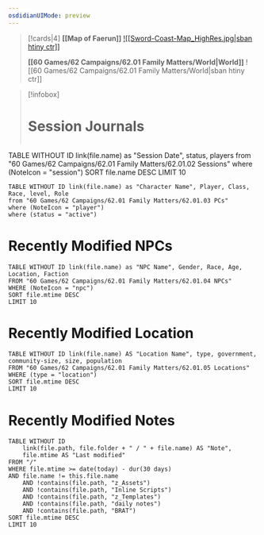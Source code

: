 ```yaml
---
osdidianUIMode: preview
---
```



> [!cards|4]
> **[[Map of Faerun]]**
> [![[Sword-Coast-Map_HighRes.jpg\|sban htiny ctr]]](Map%20of%20Faerun)
> 
> **[[60 Games/62 Campaigns/62.01 Family Matters/World|World]]**
> ![[60 Games/62 Campaigns/62.01 Family Matters/World|sban htiny ctr]]


> [!infobox]
> # Session Journals
>  ```dataview
TABLE WITHOUT ID link(file.name) as "Session Date", status, players
from "60 Games/62 Campaigns/62.01 Family Matters/62.01.02 Sessions"
where (NoteIcon = "session")
SORT file.name DESC
LIMIT 10

```dataview
TABLE WITHOUT ID link(file.name) as "Character Name", Player, Class, Race, level, Role
from "60 Games/62 Campaigns/62.01 Family Matters/62.01.03 PCs"
where (NoteIcon = "player")
where (status = "active")
```

# Recently Modified NPCs

```dataview
TABLE WITHOUT ID link(file.name) as "NPC Name", Gender, Race, Age, Location, Faction
FROM "60 Games/62 Campaigns/62.01 Family Matters/62.01.04 NPCs"
WHERE (NoteIcon = "npc")
SORT file.mtime DESC
LIMIT 10
```

# Recently Modified Location

```dataview
TABLE WITHOUT ID link(file.name) AS "Location Name", type, government, community-size, size, population
FROM "60 Games/62 Campaigns/62.01 Family Matters/62.01.05 Locations"
WHERE (type = "location")
SORT file.mtime DESC
LIMIT 10
```

# Recently Modified Notes
```dataview
TABLE WITHOUT ID
    link(file.path, file.folder + " / " + file.name) AS "Note",
    file.mtime AS "Last modified"
FROM "/"
WHERE file.mtime >= date(today) - dur(30 days)
AND file.name != this.file.name
    AND !contains(file.path, "z_Assets")
    AND !contains(file.path, "Inline Scripts")
    AND !contains(file.path, "z_Templates")
    AND !contains(file.path, "daily notes")
    AND !contains(file.path, "BRAT")
SORT file.mtime DESC
LIMIT 10
```

